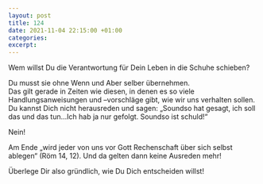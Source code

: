 ```yaml
---
layout: post
title: 124
date: 2021-11-04 22:15:00 +01:00
categories: 
excerpt: 
---
```


Wem willst Du die Verantwortung für Dein Leben in die Schuhe schieben?

Du musst sie ohne Wenn und Aber selber übernehmen.\
Das gilt gerade in Zeiten wie diesen, in denen es so viele Handlungsanweisungen und –vorschläge gibt, wie wir uns verhalten sollen. Du kannst Dich nicht herausreden und sagen: „Soundso hat gesagt, ich soll das und das tun…Ich hab ja nur gefolgt. Soundso ist schuld!“

Nein!

Am Ende „wird jeder von uns vor Gott Rechenschaft über sich selbst ablegen“ (Röm 14, 12). Und da gelten dann keine Ausreden mehr!

Überlege Dir also gründlich, wie Du Dich entscheiden willst!

